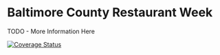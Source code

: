 # Baltimore County Restaurant Week
TODO - More Information Here

[![Coverage Status](https://coveralls.io/repos/github/baltimorecounty/restaurant-week/badge.svg?branch=integration)](https://coveralls.io/github/baltimorecounty/restaurant-week?branch=integration)